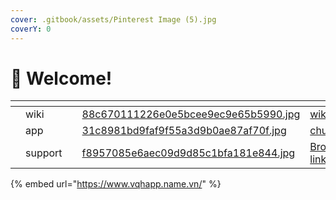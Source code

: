 ```yaml
---
cover: .gitbook/assets/Pinterest Image (5).jpg
coverY: 0
---
```


# 👋 Welcome!



<table data-view="cards"><thead><tr><th></th><th></th><th></th><th data-hidden data-card-cover data-type="files"></th><th data-hidden data-card-target data-type="content-ref"></th></tr></thead><tbody><tr><td></td><td>wiki</td><td></td><td><a href=".gitbook/assets/88c670111226e0e5bcee9ec9e65b5990.jpg">88c670111226e0e5bcee9ec9e65b5990.jpg</a></td><td><a href="huong-dan/wiki/">wiki</a></td></tr><tr><td></td><td>app</td><td></td><td><a href=".gitbook/assets/31c8981bd9faf9f55a3d9b0ae87af70f.jpg">31c8981bd9faf9f55a3d9b0ae87af70f.jpg</a></td><td><a href="chung.md">chung.md</a></td></tr><tr><td></td><td>support</td><td></td><td><a href=".gitbook/assets/f8957085e6aec09d9d85c1bfa181e844.jpg">f8957085e6aec09d9d85c1bfa181e844.jpg</a></td><td><a href="broken-reference">Broken link</a></td></tr></tbody></table>

{% embed url="https://www.vqhapp.name.vn/" %}
